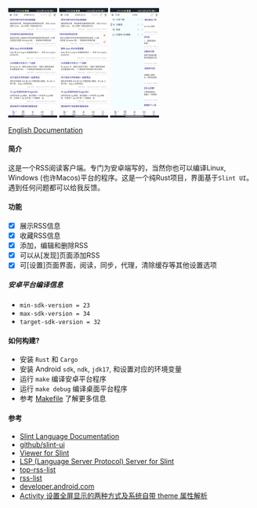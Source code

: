 <div style="display: flex, margin: 8px">
    <img src="./screenshot/rssbox-cn.png" width="100"/>
    <img src="./screenshot/rssbox2-cn.png" width="100"/>
    <img src="./screenshot/rssbox-show-rss-list.png" width="100"/>
</div>

[English Documentation](./README.md)

#### 简介
这是一个RSS阅读客户端。专门为安卓端写的，当然你也可以编译Linux, Windows (也许Macos)平台的程序。这是一个纯Rust项目，界面基于`Slint UI`。 遇到任何问题都可以给我反馈。

#### 功能
- [x] 展示RSS信息
- [x] 收藏RSS信息
- [x] 添加，编辑和删除RSS
- [x] 可以从[发现]页面添加RSS
- [x] 可[设置]页面界面，阅读，同步，代理，清除缓存等其他设置选项

##### 安卓平台编译信息
- `min-sdk-version = 23`
- `max-sdk-version = 34`
- `target-sdk-version = 32`

#### 如何构建?
- 安装 `Rust` 和 `Cargo`
- 安装 Android `sdk`, `ndk`, `jdk17`, 和设置对应的环境变量
- 运行 `make` 编译安卓平台程序
- 运行 `make debug` 编译桌面平台程序
- 参考 [Makefile](./Makefile) 了解更多信息

#### 参考
- [Slint Language Documentation](https://slint-ui.com/releases/1.0.0/docs/slint/)
- [github/slint-ui](https://github.com/slint-ui/slint)
- [Viewer for Slint](https://github.com/slint-ui/slint/tree/master/tools/viewer)
- [LSP (Language Server Protocol) Server for Slint](https://github.com/slint-ui/slint/tree/master/tools/lsp)
- [top-rss-list](https://github.com/weekend-project-space/top-rss-list)
- [rss-list](https://github.com/saveweb/rss-list)
- [developer.android.com](https://developer.android.com/guide)
- [Activity 设置全屏显示的两种方式及系统自带 theme 属性解析](https://www.cnblogs.com/developer-wang/p/6771115.html)

